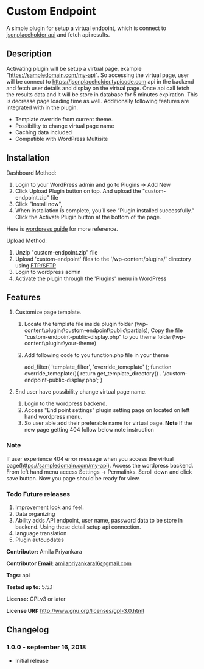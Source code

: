 # Custom Endpoint #

A simple plugin for setup a virtual endpoint, which is connect to [jsonplaceholder api](https://jsonplaceholder.typicode.com) and fetch api results.

## Description ##

Activating plugin will be setup a virtual page, example "https://sampledomain.com/my-api". So accessing the virtual page, user will be connect to https://jsonplaceholder.typicode.com api in the backend and fetch user details and display on the virtual page. Once api call fetch the results data and it will be store in database for 5 minutes expiration. This is decrease page loading time as well. Additionally following features are integrated with in the plugin.

* Template override from current theme.
* Possibility to change virtual page name
* Caching data included
* Compatible with WordPress Multisite

## Installation ##
Dashboard Method:

1. Login to your WordPress admin and go to Plugins -> Add New
2. Click Upload Plugin button on top. And upload the "custom-endpoint.zip" file
3. Click "Install now",
4. When installation is complete, you’ll see “Plugin installed successfully.” Click the Activate Plugin button at the bottom of the page.

Here is [wordpress guide](https://wordpress.org/support/article/managing-plugins/#manual-upload-via-wordpress-admin) for more reference.

Upload Method:

1. Unzip "custom-endpoint.zip" file
2. Upload 'custom-endpoint' files to the '/wp-content/plugins/' directory using [FTP/SFTP](https://help.one.com/hc/en-us/articles/115005585709-How-do-I-connect-to-an-SFTP-server-with-FileZilla-)
3. Login to wordpress admin
4. Activate the plugin through the 'Plugins' menu in WordPress


## Features ##

1. Customize page template.
    1. Locate the template file inside plugin folder (\wp-content\plugins\custom-endpoint\public\partials), Copy the file "custom-endpoint-public-display.php" to you theme folder(\wp-content\plugins\your-theme)
    2. Add following code to you function.php file in your theme
        
        add_filter( 'template_filter', 'override_temeplate' );
        function override_temeplate(){
            return get_template_directory() . '/custom-endpoint-public-display.php';
        }

2. End user have possibility change virtual page name. 
    1. Login to the wordpress backend.  
    2. Access "End point settings" plugin setting page on located on left hand wordpress menu.
    3. So user able add their preferable name for virtual page. **Note** If the new page getting 404 follow below note instruction


### Note ###
If user experience 404 error message when you access the virtual page(https://sampledomain.com/my-api). Access the wordpress backend. From left hand menu access Settings -> Permalinks. Scroll down and click save button. Now you page should be ready for view.

### Todo Future releases ###
1. Improvement look and feel.
2. Data organizing
3. Ability adds API endpoint, user name, password data to be store in backend. Using these detail setup api connection.
4. language translation
5. Plugin autoupdates


**Contributor:** Amila Priyankara

**Contributor Email:** amilapriyankara16@gmail.com

**Tags:** api

**Tested up to:**  5.5.1

**License:** GPLv3 or later

**License URI:** http://www.gnu.org/licenses/gpl-3.0.html

## Changelog ##

### 1.0.0 - september 16, 2018 ###
* Initial release
